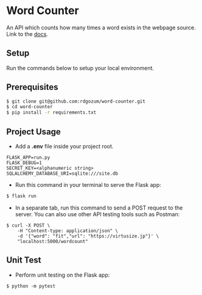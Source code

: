 # Word Counter
An API which counts how many times a word exists in the webpage source. Link to the [docs](https://github.com/rdgozum/word-counter/tree/main/docs/api.md).

## Setup
Run the commands below to setup your local environment.

## Prerequisites
```bash
$ git clone git@github.com:rdgozum/word-counter.git
$ cd word-counter
$ pip install -r requirements.txt
```

## Project Usage
- Add a **.env** file inside your project root.
```
FLASK_APP=run.py
FLASK_DEBUG=1
SECRET_KEY=<alphanumeric string>
SQLALCHEMY_DATABASE_URI=sqlite:///site.db
```
- Run this command in your terminal to serve the Flask app:
```bash
$ flask run
```
- In a separate tab, run this command to send a POST request to the server. You can also use other API testing tools such as Postman:
```
$ curl -X POST \
    -H "Content-type: application/json" \
    -d '{"word": "fit","url": "https://virtusize.jp"}' \
    "localhost:5000/wordcount"
```

## Unit Test
- Perform unit testing on the Flask app:
```
$ python -m pytest
```
